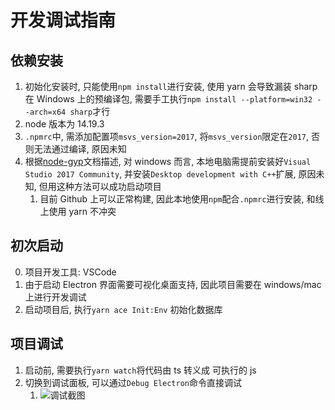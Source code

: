 # 开发调试指南

## 依赖安装

1.  初始化安装时, 只能使用`npm install`进行安装, 使用 yarn 会导致漏装 sharp 在 Windows 上的预编译包, 需要手工执行`npm install --platform=win32 --arch=x64 sharp`才行
2.  node 版本为 14.19.3
3.  `.npmrc`中, 需添加配置项`msvs_version=2017`, 将`msvs_version`限定在`2017`, 否则无法通过编译, 原因未知
4.  根据[node-gyp](https://github.com/Microsoft/nodejs-guidelines/blob/master/windows-environment.md#compiling-native-addon-modules)文档描述, 对 windows 而言, 本地电脑需提前安装好`Visual Studio 2017 Community`, 并安装`Desktop development with C++`扩展, 原因未知, 但用这种方法可以成功启动项目
    1.  目前 Github 上可以正常构建, 因此本地使用`npm`配合`.npmrc`进行安装, 和线上使用 yarn 不冲突

## 初次启动

0.  项目开发工具: VSCode
1.  由于启动 Electron 界面需要可视化桌面支持, 因此项目需要在 windows/mac 上进行开发调试
2.  启动项目后, 执行`yarn ace Init:Env` 初始化数据库

## 项目调试

1.  启动前, 需要执行`yarn watch`将代码由 ts 转义成 可执行的 js
2.  切换到调试面板, 可以通过`Debug Electron`命令直接调试
    1.  ![调试截图](http://tva1.sinaimg.cn/large/6671cfa8ly1h3eqklhsi9j217g0n7wx8.jpg)
